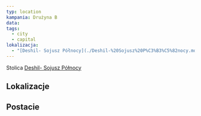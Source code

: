 ```yaml
---
typ: location
kampania: Drużyna B
data: 
tags:
  - city
  - capital
lokalizacja:
  - "[Deshil- Sojusz Północy](./Deshil-%20Sojusz%20P%C3%B3%C5%82nocy.md)"
---
```

Stolica [Deshil- Sojusz Północy](./Deshil-%20Sojusz%20P%C3%B3%C5%82nocy.md)
## Lokalizacje

## Postacie
